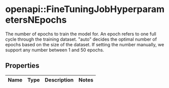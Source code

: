 # openapi::FineTuningJobHyperparametersNEpochs

The number of epochs to train the model for. An epoch refers to one full cycle through the training dataset. \"auto\" decides the optimal number of epochs based on the size of the dataset. If setting the number manually, we support any number between 1 and 50 epochs.

## Properties
Name | Type | Description | Notes
------------ | ------------- | ------------- | -------------


